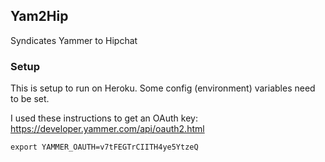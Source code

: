## Yam2Hip

Syndicates Yammer to Hipchat

### Setup
This is setup to run on Heroku. Some config (environment) variables need to be set.

I used these instructions to get an OAuth key: https://developer.yammer.com/api/oauth2.html
    
    export YAMMER_OAUTH=v7tFEGTrCIITH4ye5YtzeQ